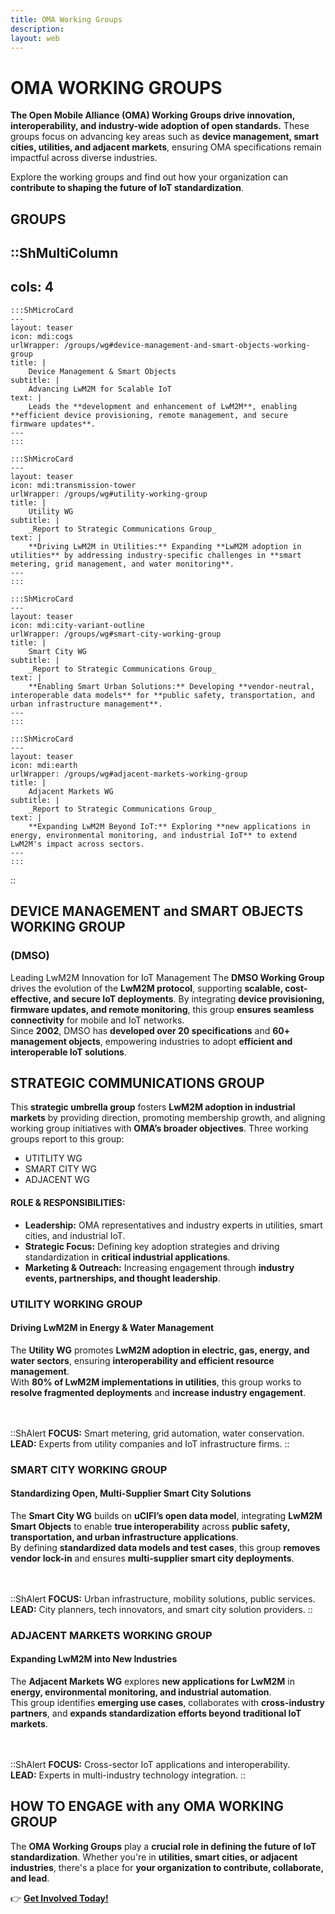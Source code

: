 ```yaml
---
title: OMA Working Groups
description:
layout: web
---
```


# OMA WORKING GROUPS

**The Open Mobile Alliance (OMA) Working Groups drive innovation, interoperability, and industry-wide adoption of open standards.** These groups focus on advancing key areas such as **device management, smart cities, utilities, and adjacent markets**, ensuring OMA specifications remain impactful across diverse industries.

Explore the working groups and find out how your organization can **contribute to shaping the future of IoT standardization**.


## GROUPS

::ShMultiColumn
---
cols: 4
---
    :::ShMicroCard
    ---
    layout: teaser
    icon: mdi:cogs
    urlWrapper: /groups/wg#device-management-and-smart-objects-working-group
    title: |
        Device Management & Smart Objects
    subtitle: |
        Advancing LwM2M for Scalable IoT
    text: |
        Leads the **development and enhancement of LwM2M**, enabling **efficient device provisioning, remote management, and secure firmware updates**.
    ---
    :::

    :::ShMicroCard
    ---
    layout: teaser
    icon: mdi:transmission-tower
    urlWrapper: /groups/wg#utility-working-group
    title: |
        Utility WG
    subtitle: |
        _Report to Strategic Communications Group_
    text: |
        **Driving LwM2M in Utilities:** Expanding **LwM2M adoption in utilities** by addressing industry-specific challenges in **smart metering, grid management, and water monitoring**.
    ---
    :::

    :::ShMicroCard
    ---
    layout: teaser
    icon: mdi:city-variant-outline
    urlWrapper: /groups/wg#smart-city-working-group
    title: |
        Smart City WG
    subtitle: |
        _Report to Strategic Communications Group_
    text: |
        **Enabling Smart Urban Solutions:** Developing **vendor-neutral, interoperable data models** for **public safety, transportation, and urban infrastructure management**.
    ---
    :::

    :::ShMicroCard
    ---
    layout: teaser
    icon: mdi:earth
    urlWrapper: /groups/wg#adjacent-markets-working-group
    title: |
        Adjacent Markets WG
    subtitle: |
        _Report to Strategic Communications Group_
    text: |
        **Expanding LwM2M Beyond IoT:** Exploring **new applications in energy, environmental monitoring, and industrial IoT** to extend LwM2M's impact across sectors.
    ---
    :::

::


## DEVICE MANAGEMENT and SMART OBJECTS WORKING GROUP

### (DMSO)

Leading LwM2M Innovation for IoT Management
 The **DMSO Working Group** drives the evolution of the **LwM2M protocol**, supporting **scalable, cost-effective, and secure IoT deployments**. By integrating **device provisioning, firmware updates, and remote monitoring**, this group **ensures seamless connectivity** for mobile and IoT networks.  
Since **2002**, DMSO has **developed over 20 specifications** and **60+ management objects**, empowering industries to adopt **efficient and interoperable IoT solutions**.


## STRATEGIC COMMUNICATIONS GROUP

This **strategic umbrella group** fosters **LwM2M adoption in industrial markets** by providing direction, promoting membership growth, and aligning working group initiatives with **OMA’s broader objectives**. Three working groups report to this group:
* UTITLITY WG
* SMART CITY WG
* ADJACENT WG

#### ROLE & RESPONSIBILITIES:
- **Leadership:** OMA representatives and industry experts in utilities, smart cities, and industrial IoT.
- **Strategic Focus:** Defining key adoption strategies and driving standardization in **critical industrial applications**.
- **Marketing & Outreach:** Increasing engagement through **industry events, partnerships, and thought leadership**.

### UTILITY WORKING GROUP
#### Driving LwM2M in Energy & Water Management

The **Utility WG** promotes **LwM2M adoption in electric, gas, energy, and water sectors**, ensuring **interoperability and efficient resource management**.  
With **80% of LwM2M implementations in utilities**, this group works to **resolve fragmented deployments** and **increase industry engagement**.  
 </br>
 </br>

::ShAlert
**FOCUS:** Smart metering, grid automation, water conservation.  
**LEAD:** Experts from utility companies and IoT infrastructure firms.
::

### SMART CITY WORKING GROUP
#### Standardizing Open, Multi-Supplier Smart City Solutions

The **Smart City WG** builds on **uCIFI’s open data model**, integrating **LwM2M Smart Objects** to enable **true interoperability** across **public safety, transportation, and urban infrastructure applications**.  
By defining **standardized data models and test cases**, this group **removes vendor lock-in** and ensures **multi-supplier smart city deployments**.  
</br>
</br>

::ShAlert
**FOCUS:** Urban infrastructure, mobility solutions, public services.  
**LEAD:** City planners, tech innovators, and smart city solution providers.
::

### ADJACENT MARKETS WORKING GROUP
#### Expanding LwM2M into New Industries
The **Adjacent Markets WG** explores **new applications for LwM2M** in **energy, environmental monitoring, and industrial automation**.  
 This group identifies **emerging use cases**, collaborates with **cross-industry partners**, and **expands standardization efforts beyond traditional IoT markets**.  
 </br>
 </br>

::ShAlert
**FOCUS:** Cross-sector IoT applications and interoperability.  
**LEAD:** Experts in multi-industry technology integration.
::

## HOW TO ENGAGE with any OMA WORKING GROUP

The **OMA Working Groups** play a **crucial role in defining the future of IoT standardization**. Whether you're in **utilities, smart cities, or adjacent industries**, there's a place for **your organization to contribute, collaborate, and lead**.

👉 **[Get Involved Today!](/join/#joining-oma)**